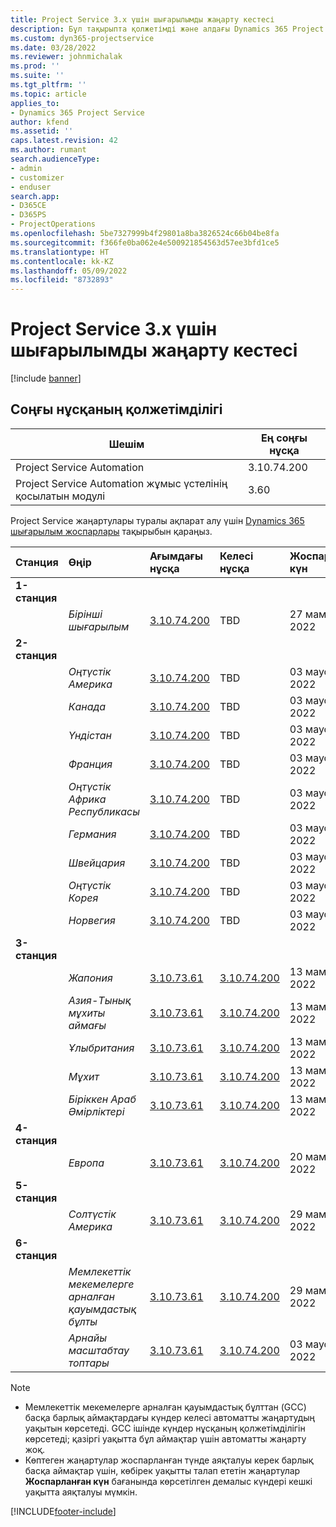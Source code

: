 ```yaml
---
title: Project Service 3.x үшін шығарылымды жаңарту кестесі
description: Бұл тақырыпта қолжетімді және алдағы Dynamics 365 Project Service Automation шығарылымдары туралы ақпарат берілген.
ms.custom: dyn365-projectservice
ms.date: 03/28/2022
ms.reviewer: johnmichalak
ms.prod: ''
ms.suite: ''
ms.tgt_pltfrm: ''
ms.topic: article
applies_to:
- Dynamics 365 Project Service
author: kfend
ms.assetid: ''
caps.latest.revision: 42
ms.author: rumant
search.audienceType:
- admin
- customizer
- enduser
search.app:
- D365CE
- D365PS
- ProjectOperations
ms.openlocfilehash: 5be7327999b4f29801a8ba3826524c66b04be8fa
ms.sourcegitcommit: f366fe0ba062e4e500921854563d57ee3bfd1ce5
ms.translationtype: HT
ms.contentlocale: kk-KZ
ms.lasthandoff: 05/09/2022
ms.locfileid: "8732893"
---
```

# <a name="update-release-schedule-for-project-service-3x"></a>Project Service 3.x үшін шығарылымды жаңарту кестесі

[!include [banner](../includes/psa-now-project-operations.md)]

## <a name="latest-version-availability"></a>Соңғы нұсқаның қолжетімділігі

| Шешім  | Ең соңғы нұсқа |
|-------|----|
| Project Service Automation    | 3.10.74.200 |
| Project Service Automation жұмыс үстелінің қосылатын модулі                | 3.60          |

Project Service жаңартулары туралы ақпарат алу үшін [Dynamics 365 шығарылым жоспарлары](/dynamics365/release-plans/) тақырыбын қараңыз. 

| Станция  | Өңір | Ағымдағы нұсқа | Келесі нұсқа |  Жоспарланған күн
| :---   | :---   | :---   | :---   |:---   |         
|<strong>1-станция</strong> | |  |  | |
| | <i>Бірінші шығарылым</i> | [3.10.74.200](whats-new-ur43.md) | TBD | 27 мамыр, 2022
|<strong>2-станция</strong> | |  |  | |
| | <i>Оңтүстік Америка</i> | [3.10.74.200](whats-new-ur43.md) | TBD | 03 маусым, 2022
| | <i>Канада</i> | [3.10.74.200](whats-new-ur43.md) | TBD | 03 маусым, 2022
| | <i>Үндістан</i> | [3.10.74.200](whats-new-ur43.md) | TBD | 03 маусым, 2022
| | <i>Франция</i> | [3.10.74.200](whats-new-ur43.md) | TBD | 03 маусым, 2022
| | <i>Оңтүстік Африка Республикасы</i> | [3.10.74.200](whats-new-ur43.md) | TBD | 03 маусым, 2022
| | <i>Германия</i> | [3.10.74.200](whats-new-ur43.md) | TBD | 03 маусым, 2022
| | <i>Швейцария</i> | [3.10.74.200](whats-new-ur43.md) | TBD | 03 маусым, 2022
| | <i>Оңтүстік Корея</i> | [3.10.74.200](whats-new-ur43.md) | TBD | 03 маусым, 2022
| | <i>Норвегия</i> | [3.10.74.200](whats-new-ur43.md) | TBD | 03 маусым, 2022
|<strong>3-станция</strong> | |  |  | |
| | <i>Жапония</i> | [3.10.73.61](whats-new-ur-42.md) | [3.10.74.200](whats-new-ur43.md) | 13 мамыр, 2022
| | <i>Азия-Тынық мұхиты аймағы</i> | [3.10.73.61](whats-new-ur-42.md) | [3.10.74.200](whats-new-ur43.md) | 13 мамыр, 2022
| | <i>Ұлыбритания</i> | [3.10.73.61](whats-new-ur-42.md) | [3.10.74.200](whats-new-ur43.md) | 13 мамыр, 2022
| | <i>Мұхит</i> | [3.10.73.61](whats-new-ur-42.md) | [3.10.74.200](whats-new-ur43.md) | 13 мамыр, 2022
| | <i>Біріккен Араб Әмірліктері</i> | [3.10.73.61](whats-new-ur-42.md) | [3.10.74.200](whats-new-ur43.md) | 13 мамыр, 2022
|<strong>4-станция</strong> | |  |  | |
| | <i>Европа</i> | [3.10.73.61](whats-new-ur-42.md) | [3.10.74.200](whats-new-ur43.md) | 20 мамыр, 2022
|<strong>5-станция</strong> | |  |  | |
| | <i>Солтүстік Америка</i> | [3.10.73.61](whats-new-ur-42.md) | [3.10.74.200](whats-new-ur43.md) | 29 мамыр, 2022
|<strong>6-станция</strong> | |  |  | |
| | <i>Мемлекеттік мекемелерге арналған қауымдастық бұлты</i> | [3.10.73.61](whats-new-ur-42.md) | [3.10.74.200](whats-new-ur43.md) | 29 мамыр, 2022
| | <i>Арнайы масштабтау топтары</i> | [3.10.73.61](whats-new-ur-42.md) | [3.10.74.200](whats-new-ur43.md) | 03 маусым, 2022




>[!Note]
> - Мемлекеттік мекемелерге арналған қауымдастық бұлттан (GCC) басқа барлық аймақтардағы күндер келесі автоматты жаңартудың уақытын көрсетеді. GCC ішінде күндер нұсқаның қолжетімділігін көрсетеді; қазіргі уақытта бұл аймақтар үшін автоматты жаңарту жоқ.
> - Көптеген жаңартулар жоспарланған түнде аяқталуы керек барлық басқа аймақтар үшін, көбірек уақытты талап ететін жаңартулар **Жоспарланған күн** бағанында көрсетілген демалыс күндері кешкі уақытта аяқталуы мүмкін.


[!INCLUDE[footer-include](../includes/footer-banner.md)]
